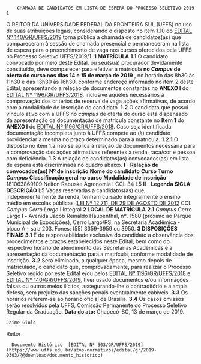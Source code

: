         CHAMADA DE CANDIDATOS EM LISTA DE ESPERA DO PROCESSO SELETIVO 2019 1  

 O REITOR DA UNIVERSIDADE FEDERAL DA FRONTEIRA SUL (UFFS) no uso de suas atribuições legais, considerando o disposto no item 1.10 do [EDITAL Nº 140/GR/UFFS/2019](https://www.uffs.edu.br/atos-normativos/edital/gr/2019-0140) torna pública a chamada de candidatos(as) que compareceram à sessão de chamada presencial e permaneceram na lista de espera para o preenchimento de vaga nos cursos oferecidos pela UFFS no Processo Seletivo UFFS/2019/1.  **1 MATRÍCULA** **1.1**  O candidato convocado por meio deste Edital, ou seu(sua) procurador devidamente constituído, deve comparecer para efetivar a matrícula **no *Campus*  de oferta do curso nos dias 14 e 15 de março de 2019** , no horário das 8h30 às 11h30 e das 13h30 às 16h30, conforme endereço informado no item 2 deste Edital, apresentando a relação de documentos constantes no **ANEXO I**  do [EDITAL Nº 1196/GR/UFFS/2018](https://www.uffs.edu.br/atos-normativos/edital/gr/2018-1196), inclusive aqueles necessários à comprovação dos critérios de reserva de vaga ações afirmativas, de acordo com a modalidade de inscrição do candidato. **1.2**  O candidato que possui vínculo ativo com a UFFS no *campus*  de oferta do curso está dispensado da apresentação da documentação de matrícula constante no **Item 1** do **ANEXO I**  do [EDITAL Nº 1196/GR/UFFS/2018](https://www.uffs.edu.br/atos-normativos/edital/gr/2018-1196). Caso seja identificada documentação incompleta junto à UFFS compete ao (à) candidato providenciar a mesma no prazo determinado para a matrícula. **1.2.1**  O disposto no item 1.2 não se aplica à relação de documentos necessária para a comprovação das ações afirmativas referentes à renda, raça/cor e pessoa com deficiência. **1.3**  A relação de candidatos(as) convocados(as) em lista de espera está discriminada no quadro abaixo. **I - Relação de convocados(as)**      **Nº de inscrição**   **Nome do candidato**   **Curso**   **Turno**    ***Campus***    **Classificação geral no curso**   **Modalidade de inscrição**     181063869109   Neiton Rabuske   Agronomia   I   CCL   34   L5     **II - Legenda**     **SIGLA**   **DESCRIÇÃO**     L5   Vagas reservadas a candidatos(as) que, independentemente da renda, tenham cursado integralmente o ensino médio em escolas públicas ([LEI Nº 12.711, DE 29 DE AGOSTO DE 2012](http://www.planalto.gov.br/ccivil_03/_ato2011-2014/2012/lei/l12711.htm)     CCL   *Campus Cerro Largo*     I   Integral      **2 LOCAL DE MATRÍCULA** **2.1**  *Campus*  Cerro Largo **I -**  Avenida Jacob Reinaldo Haupenthal, nº. 1580 (próximo ao Parque Municipal de Exposições), Cerro Largo/RS, na Secretaria Acadêmica - bloco A - sala 203. Fones: (55) 3359-3959 ou 3950.  **3 DISPOSIÇÕES FINAIS** **3.1**  É de responsabilidade exclusiva do candidato a observância dos procedimentos e prazos estabelecidos neste Edital, bem como do respectivo horário de atendimento das Secretarias Acadêmicas e a apresentação da documentação para a matrícula, conforme modalidade de inscrição. **3.2**  Será eliminado, a qualquer época, mesmo depois de matriculado, o candidato que, comprovadamente, para realizar o Processo Seletivo regido por este Edital e/ou pelos [EDITAL Nº 1196/GR/UFFS/2018](https://www.uffs.edu.br/atos-normativos/edital/gr/2018-1196) e [EDITAL Nº 140/GR/UFFS/2019](https://www.uffs.edu.br/atos-normativos/edital/gr/2019-0140), tiver usado documentos e/ou informações falsas ou outros meios ilícitos, assegurando-lhe o contraditório e a ampla defesa, sem prejuízo das sanções penais eventualmente cabíveis. **3.3**  Os horários referem-se ao horário oficial de Brasília. **3.4**  Os casos omissos serão resolvidos pela UFFS, Comissão Permanente do Processo Seletivo Regular da Graduação.      **Data do ato:** Chapecó-SC, 13 de março de 2019.   
 

    Jaime Giolo   
 Reitor 

      Documento Histórico  [EDITAL Nº 303/GR/UFFS/2019](https://www.uffs.edu.br/atos-normativos/edital/gr/2019-0303/@@download/documento_historico)     
      